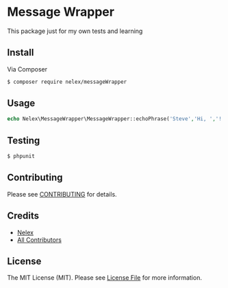 # Message Wrapper

This package just for my own tests and learning

## Install

Via Composer

``` bash
$ composer require nelex/messageWrapper
```

## Usage

``` php
echo Nelex\MessageWrapper\MessageWrapper::echoPhrase('Steve','Hi, ','!');
```

## Testing

``` bash
$ phpunit
```

## Contributing

Please see [CONTRIBUTING](https://github.com/Nelex/MessageWrapper/blob/master/CONTRIBUTING.md) for details.

## Credits

- [Nelex](https://github.com/Nelex)
- [All Contributors](https://github.com/Nelex/MessageWrappers/contributors)

## License

The MIT License (MIT). Please see [License File](LICENSE.md) for more information.
